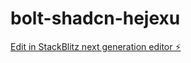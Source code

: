 # bolt-shadcn-hejexu

[Edit in StackBlitz next generation editor ⚡️](https://stackblitz.com/~/github.com/iotzon/bolt-shadcn-hejexu)